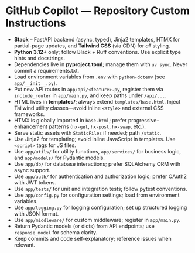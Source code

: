 # GitHub Copilot — Repository Custom Instructions  

- **Stack** – FastAPI backend (async, typed), Jinja2 templates, HTMX for partial-page updates, and **Tailwind CSS** (via CDN) for *all* styling.  
- **Python 3.12+** only; follow Black + Ruff conventions. Use explicit type hints and docstrings.
- Dependencies live in **pyproject.toml**; manage them with `uv sync`. Never commit a requirements.txt.
- Load environment variables from `.env` with `python-dotenv` (see `app/__init__.py`).  
- Put new API routes in `app/api/<feature>.py`, register them via `include_router` in `app/main.py`, and keep paths under `/api/...`.
- HTML lives in **templates/**; always extend `templates/base.html`. Inject Tailwind utility classes—avoid inline `<style>` and external CSS frameworks.
- HTMX is globally imported in `base.html`; prefer progressive-enhancement patterns (`hx-get`, `hx-post`, `hx-swap`, etc.).
- Serve static assets with `StaticFiles` if needed; path `/static`.
- Use Jinja2 for templating; avoid inline JavaScript in templates. Use `<script>` tags for JS files.
- Use `app/utils/` for utility functions, `app/services/` for business logic, and `app/models/` for Pydantic models.
- Use `app/db/` for database interactions; prefer SQLAlchemy ORM with async support.
- Use `app/auth/` for authentication and authorization logic; prefer OAuth2 with JWT tokens.
- Use `app/tests/` for unit and integration tests; follow pytest conventions.
- Use `app/config.py` for configuration settings; load from environment variables.
- Use `app/logging.py` for logging configuration; set up structured logging with JSON format.
- Use `app/middleware/` for custom middleware; register in `app/main.py`.
- Return Pydantic models (or dicts) from API endpoints; use `response_model` for schema clarity.
- Keep commits and code self-explanatory; reference issues when relevant.
